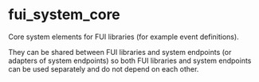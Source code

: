 # fui_system_core

Core system elements for FUI libraries (for example event definitions).

They can be shared between FUI libraries and system endpoints (or adapters of system endpoints) so both FUI libraries and system endpoints can be used separately and do not depend on each other.
